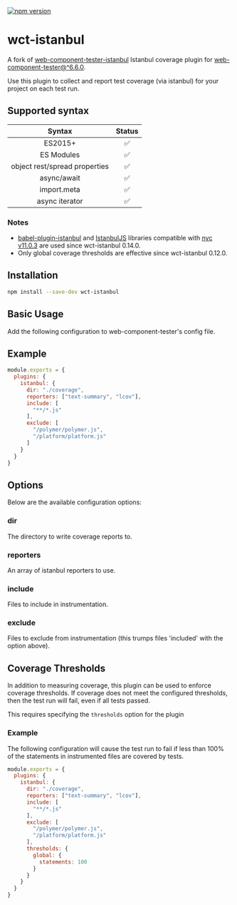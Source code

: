[![npm version](https://badge.fury.io/js/wct-istanbul.svg)](https://badge.fury.io/js/wct-istanbul)

# wct-istanbul

A fork of [web-component-tester-istanbul](https://github.com/thedeeno/web-component-tester-istanbul) Istanbul coverage plugin for [web-component-tester@^6.6.0](https://www.npmjs.com/package/web-component-tester).

Use this plugin to collect and report test coverage (via istanbul) for
your project on each test run.

## Supported syntax

| Syntax          | Status |
|:---------------:|:------:|
| ES2015+         | ✅     |
| ES Modules      | ✅     |
| object rest/spread properties | ✅     |
| async/await     | ✅     |
| import.meta     | ✅     |
| async iterator  | ✅     |

### Notes
- [babel-plugin-istanbul](https://www.npmjs.com/package/babel-plugin-istanbul) and [IstanbulJS](https://github.com/istanbuljs/istanbuljs) libraries compatible with [nyc v11.0.3](https://github.com/istanbuljs/nyc) are used since wct-istanbul 0.14.0.
- Only global coverage thresholds are effective since wct-istanbul 0.12.0.

## Installation

```sh
npm install --save-dev wct-istanbul
```

## Basic Usage

Add the following configuration to web-component-tester's config file.

## Example

```js
module.exports = {
  plugins: {
    istanbul: {
      dir: "./coverage",
      reporters: ["text-summary", "lcov"],
      include: [
        "**/*.js"
      ],
      exclude: [
        "/polymer/polymer.js",
        "/platform/platform.js"
      ]
    }
  }
}
```

## Options

Below are the available configuration options:

### dir

The directory to write coverage reports to.

### reporters

An array of istanbul reporters to use.

### include

Files to include in instrumentation.

### exclude

Files to exclude from instrumentation (this trumps files 'included' with
the option above).

## Coverage Thresholds

In addition to measuring coverage, this plugin can be used to enforce
coverage thresholds.  If coverage does not meet the configured thresholds,
then the test run will fail, even if all tests passed.

This requires specifying the `thresholds` option for the plugin

### Example

The following configuration will cause the test run to fail if less
than 100% of the statements in instrumented files are covered by
tests.

```js
module.exports = {
  plugins: {
    istanbul: {
      dir: "./coverage",
      reporters: ["text-summary", "lcov"],
      include: [
        "**/*.js"
      ],
      exclude: [
        "/polymer/polymer.js",
        "/platform/platform.js"
      ],
      thresholds: {
        global: {
          statements: 100
        }
      }
    }
  }
}
```
